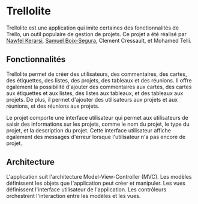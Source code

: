 # Trellolite

Trellolite est une application qui imite certaines des fonctionnalités de Trello, un outil populaire de gestion de projets. Ce projet a été réalisé par <a href="https://github.com/nawfelkerarsi" target="_blank">Nawfel Kerarsi</a>, <a href="https://github.com/Samuelito78" target="_blank">Samuel Boix-Segura</a>, Clement Cressault, et Mohamed Telli.

## Fonctionnalités

Trellolite permet de créer des utilisateurs, des commentaires, des cartes, des étiquettes, des listes, des projets, des tableaux et des réunions. Il offre également la possibilité d'ajouter des commentaires aux cartes, des cartes aux étiquettes et aux listes, des listes aux tableaux, et des tableaux aux projets. De plus, il permet d'ajouter des utilisateurs aux projets et aux réunions, et des réunions aux projets.

Le projet comporte une interface utilisateur qui permet aux utilisateurs de saisir des informations sur les projets, comme le nom du projet, le type du projet, et la description du projet. Cette interface utilisateur affiche également des messages d'erreur lorsque l'utilisateur n'a pas encore de projet.

## Architecture

L'application suit l'architecture Model-View-Controller (MVC). Les modèles définissent les objets que l'application peut créer et manipuler. Les vues définissent l'interface utilisateur de l'application. Les contrôleurs orchestrent l'interaction entre les modèles et les vues.

